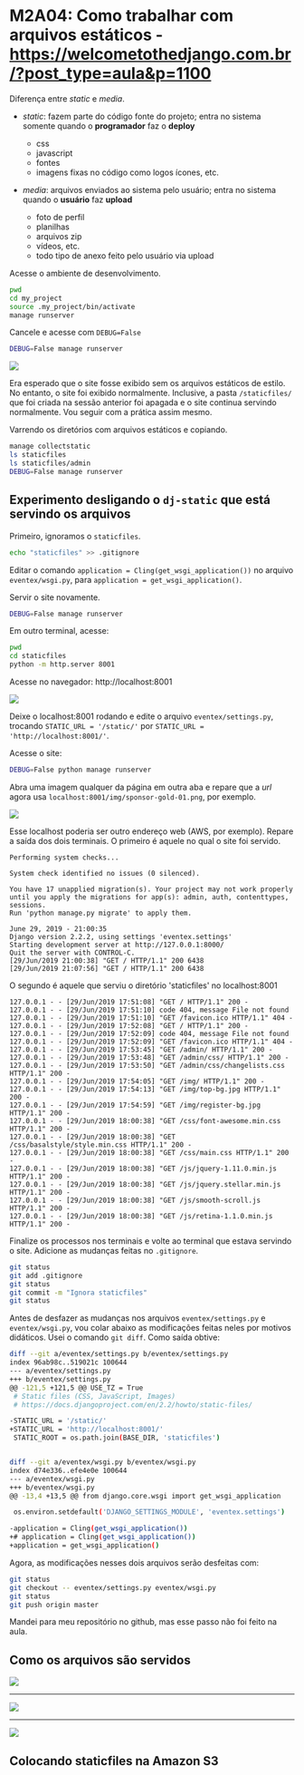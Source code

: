# M2A04: Como trabalhar com arquivos estáticos - https://welcometothedjango.com.br/?post_type=aula&p=1100

Diferença entre *static* e *media*.

- *static*: fazem parte do código fonte do projeto; entra no sistema somente quando o **programador** faz o **deploy**
    - css
    - javascript
    - fontes
    - imagens fixas no código como logos ícones, etc.

- *media*: arquivos enviados ao sistema pelo usuário; entra no sistema quando o **usuário** faz **upload**
    - foto de perfil
    - planilhas
    - arquivos zip
    - vídeos, etc.
    - todo tipo de anexo feito pelo usuário via upload

Acesse o ambiente de desenvolvimento.

```bash
pwd
cd my_project
source .my_project/bin/activate
manage runserver
```

Cancele e acesse com `DEBUG=False`

```bash
DEBUG=False manage runserver
```

![](img/localhost-wout-static-files.png)

Era esperado que o site fosse exibido sem os arquivos estáticos de estilo. No entanto, o site foi exibido normalmente. Inclusive, a pasta `/staticfiles/` que foi criada na sessão anterior foi apagada e o site continua servindo normalmente. Vou seguir com a prática assim mesmo.

Varrendo os diretórios com arquivos estáticos e copiando.

```bash
manage collectstatic
ls staticfiles
ls staticfiles/admin
DEBUG=False manage runserver
```

## Experimento desligando o `dj-static` que está servindo os arquivos

Primeiro, ignoramos o `staticfiles`.

```bash
echo "staticfiles" >> .gitignore
```

Editar o comando `application = Cling(get_wsgi_application())` no arquivo `eventex/wsgi.py`, para `application = get_wsgi_application()`.

Servir o site novamente.

```bash
DEBUG=False manage runserver
```

Em outro terminal, acesse:

```bash
pwd
cd staticfiles
python -m http.server 8001
```

Acesse no navegador: http://localhost:8001

![](img/staticfiles-localhost-8001.png)

Deixe o localhost:8001 rodando e edite o arquivo `eventex/settings.py`, trocando `STATIC_URL = '/static/'` por `STATIC_URL = 'http://localhost:8001/'`.

Acesse o site:

```bash
DEBUG=False python manage runserver
```

Abra uma imagem qualquer da página em outra aba e repare que a *url* agora usa `localhost:8001/img/sponsor-gold-01.png`, por exemplo.

![](img/localhost-8001-serving-staticfiles.png)

Esse localhost poderia ser outro endereço web (AWS, por exemplo). Repare a saída dos dois terminais. O primeiro é aquele no qual o site foi servido.

```
Performing system checks...

System check identified no issues (0 silenced).

You have 17 unapplied migration(s). Your project may not work properly until you apply the migrations for app(s): admin, auth, contenttypes, sessions.
Run 'python manage.py migrate' to apply them.

June 29, 2019 - 21:00:35
Django version 2.2.2, using settings 'eventex.settings'
Starting development server at http://127.0.0.1:8000/
Quit the server with CONTROL-C.
[29/Jun/2019 21:00:38] "GET / HTTP/1.1" 200 6438
[29/Jun/2019 21:07:56] "GET / HTTP/1.1" 200 6438
```

O segundo é aquele que serviu o diretório 'staticfiles' no localhost:8001

```
127.0.0.1 - - [29/Jun/2019 17:51:08] "GET / HTTP/1.1" 200 -
127.0.0.1 - - [29/Jun/2019 17:51:10] code 404, message File not found
127.0.0.1 - - [29/Jun/2019 17:51:10] "GET /favicon.ico HTTP/1.1" 404 -
127.0.0.1 - - [29/Jun/2019 17:52:08] "GET / HTTP/1.1" 200 -
127.0.0.1 - - [29/Jun/2019 17:52:09] code 404, message File not found
127.0.0.1 - - [29/Jun/2019 17:52:09] "GET /favicon.ico HTTP/1.1" 404 -
127.0.0.1 - - [29/Jun/2019 17:53:45] "GET /admin/ HTTP/1.1" 200 -
127.0.0.1 - - [29/Jun/2019 17:53:48] "GET /admin/css/ HTTP/1.1" 200 -
127.0.0.1 - - [29/Jun/2019 17:53:50] "GET /admin/css/changelists.css HTTP/1.1" 200 -
127.0.0.1 - - [29/Jun/2019 17:54:05] "GET /img/ HTTP/1.1" 200 -
127.0.0.1 - - [29/Jun/2019 17:54:13] "GET /img/top-bg.jpg HTTP/1.1" 200 -
127.0.0.1 - - [29/Jun/2019 17:54:59] "GET /img/register-bg.jpg HTTP/1.1" 200 -
127.0.0.1 - - [29/Jun/2019 18:00:38] "GET /css/font-awesome.min.css HTTP/1.1" 200 -
127.0.0.1 - - [29/Jun/2019 18:00:38] "GET /css/basalstyle/style.min.css HTTP/1.1" 200 -
127.0.0.1 - - [29/Jun/2019 18:00:38] "GET /css/main.css HTTP/1.1" 200 -
127.0.0.1 - - [29/Jun/2019 18:00:38] "GET /js/jquery-1.11.0.min.js HTTP/1.1" 200 -
127.0.0.1 - - [29/Jun/2019 18:00:38] "GET /js/jquery.stellar.min.js HTTP/1.1" 200 -
127.0.0.1 - - [29/Jun/2019 18:00:38] "GET /js/smooth-scroll.js HTTP/1.1" 200 -
127.0.0.1 - - [29/Jun/2019 18:00:38] "GET /js/retina-1.1.0.min.js HTTP/1.1" 200 -
```

Finalize os processos nos terminais e volte ao terminal que estava servindo o site. Adicione as mudanças feitas no `.gitignore`.

```bash
git status
git add .gitignore
git status
git commit -m "Ignora staticfiles"
git status
```

Antes de desfazer as mudanças nos arquivos `eventex/settings.py` e `eventex/wsgi.py`, vou colar abaixo as modificações feitas neles por motivos didáticos. Usei o comando `git diff`. Como saída obtive:

```bash
diff --git a/eventex/settings.py b/eventex/settings.py
index 96ab98c..519021c 100644
--- a/eventex/settings.py
+++ b/eventex/settings.py
@@ -121,5 +121,5 @@ USE_TZ = True
 # Static files (CSS, JavaScript, Images)
 # https://docs.djangoproject.com/en/2.2/howto/static-files/

-STATIC_URL = '/static/'
+STATIC_URL = 'http://localhost:8001/'
 STATIC_ROOT = os.path.join(BASE_DIR, 'staticfiles')


diff --git a/eventex/wsgi.py b/eventex/wsgi.py
index d74e336..efe4e0e 100644
--- a/eventex/wsgi.py
+++ b/eventex/wsgi.py
@@ -13,4 +13,5 @@ from django.core.wsgi import get_wsgi_application

 os.environ.setdefault('DJANGO_SETTINGS_MODULE', 'eventex.settings')

-application = Cling(get_wsgi_application())
+# application = Cling(get_wsgi_application())
+application = get_wsgi_application()
```

Agora, as modificações nesses dois arquivos serão desfeitas com:

```bash
git status
git checkout -- eventex/settings.py eventex/wsgi.py
git status
git push origin master
```

Mandei para meu repositório no github, mas esse passo não foi feito na aula.

## Como os arquivos são servidos

![](img/static-dev.jpg)

***

![](img/static-heroku.jpg)

***

![](img/static-amazon-s3.jpg)

## Colocando staticfiles na Amazon S3

<!--


TODO: Servir arquivos estátivos usando Amazon S3
BODY: Ainda não consegui usar isso. Fiz algo errado na Amazon e me foi cobrado R$ 4,23. As imagens da minha tentativa frustrada estão em: modulo_02/img/try-set-s3/


 -->
